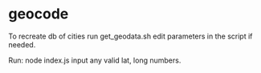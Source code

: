 # geocode

To recreate db of cities run get_geodata.sh edit parameters in the script if needed.

Run: node index.js input any valid lat, long numbers.
